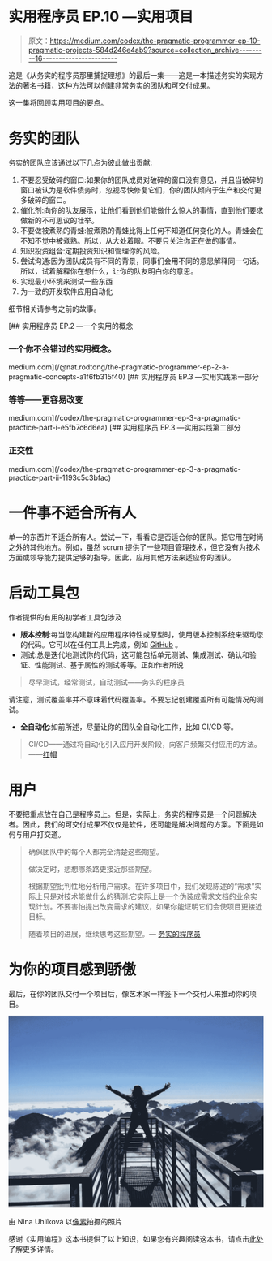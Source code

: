 # 实用程序员 EP.10 —实用项目

> 原文：<https://medium.com/codex/the-pragmatic-programmer-ep-10-pragmatic-projects-584d246e4ab9?source=collection_archive---------16----------------------->

这是《从务实的程序员那里捕捉理想》的最后一集——这是一本描述务实的实现方法的著名书籍，这种方法可以创建非常务实的团队和可交付成果。

这一集将回顾实用项目的要点。

# 务实的团队

务实的团队应该通过以下几点为彼此做出贡献:

1.  不要忍受破碎的窗口:如果你的团队成员对破碎的窗口没有意见，并且当破碎的窗口被认为是软件债务时，忽视尽快修复它们，你的团队倾向于生产和交付更多破碎的窗口。
2.  催化剂:向你的队友展示，让他们看到他们能做什么惊人的事情，直到他们要求做新的不可思议的壮举。
3.  不要做被煮熟的青蛙:被煮熟的青蛙比得上任何不知道任何变化的人。青蛙会在不知不觉中被煮熟。所以，从大处着眼。不要只关注你正在做的事情。
4.  知识投资组合:定期投资知识和管理你的风险。
5.  尝试沟通:因为团队成员有不同的背景，同事们会用不同的意思解释同一句话。所以，试着解释你在想什么，让你的队友明白你的意思。
6.  实现最小环境来测试一些东西
7.  为一致的开发软件应用自动化

细节相关请参考之前的故事。

[](/@nat.rodtong/the-pragmatic-programmer-ep-2-a-pragmatic-concepts-a1f6fb315f40) [## 实用程序员 EP.2 —一个实用的概念

### 一个你不会错过的实用概念。

medium.com](/@nat.rodtong/the-pragmatic-programmer-ep-2-a-pragmatic-concepts-a1f6fb315f40) [](/codex/the-pragmatic-programmer-ep-3-a-pragmatic-practice-part-i-e5fb7c6d6ea) [## 实用程序员 EP.3 —实用实践第一部分

### 等等——更容易改变

medium.com](/codex/the-pragmatic-programmer-ep-3-a-pragmatic-practice-part-i-e5fb7c6d6ea) [](/codex/the-pragmatic-programmer-ep-3-a-pragmatic-practice-part-ii-1193c5c3bfac) [## 实用程序员 EP.3 —实用实践第二部分

### 正交性

medium.com](/codex/the-pragmatic-programmer-ep-3-a-pragmatic-practice-part-ii-1193c5c3bfac) 

# 一件事不适合所有人

单一的东西并不适合所有人。尝试一下，看看它是否适合你的团队。把它用在时尚之外的其他地方。例如，虽然 scrum 提供了一些项目管理技术，但它没有为技术方面或领导能力提供足够的指导。因此，应用其他方法来适应你的团队。

# 启动工具包

作者提供的有用的初学者工具包涉及

*   **版本控制**:每当您构建新的应用程序特性或原型时，使用版本控制系统来驱动您的代码。它可以在任何工具上完成，例如 [GitHub](https://github.com/) 。
*   测试:总是迭代地测试你的代码，这可能包括单元测试、集成测试、确认和验证、性能测试、基于属性的测试等等。正如作者所说

> 尽早测试，经常测试，自动测试——务实的程序员

请注意，测试覆盖率并不意味着代码覆盖率。不要忘记创建覆盖所有可能情况的测试。

*   **全自动化**:如前所述，尽量让你的团队全自动化工作，比如 CI/CD 等。

> CI/CD——通过将自动化引入应用开发阶段，向客户频繁交付应用的方法。——[红帽](https://www.redhat.com/en/topics/devops/what-is-ci-cd)

# 用户

不要把重点放在自己是程序员上。但是，实际上，务实的程序员是一个问题解决者。因此，我们的可交付成果不仅仅是软件，还可能是解决问题的方案。下面是如何与用户打交道。

> 确保团队中的每个人都完全清楚这些期望。
> 
> 做决定时，想想哪条路更接近那些期望。
> 
> 根据期望批判性地分析用户需求。在许多项目中，我们发现陈述的“需求”实际上只是对技术能做什么的猜测:它实际上是一个伪装成需求文档的业余实现计划。不要害怕提出改变需求的建议，如果你能证明它们会使项目更接近目标。
> 
> 随着项目的进展，继续思考这些期望。— [务实的程序员](https://learning.oreilly.com/library/view/the-pragmatic-programmer/9780135956977/f_0078.xhtml#:-:text=Make%20sure%20everyone%20on%20the,about%20these%20expectations.)

# 为你的项目感到骄傲

最后，在你的团队交付一个项目后，像艺术家一样签下一个交付人来推动你的项目。

![](img/b72a86fc20bcacd7995b16b2493d5e0b.png)

由 Nina Uhlíková 以[像素](https://www.pexels.com/)拍摄的照片

感谢《实用编程》这本书提供了以上知识，如果您有兴趣阅读这本书，请点击[此处](https://learning.oreilly.com/library/view/the-pragmatic-programmer/9780135956977/)了解更多详情。